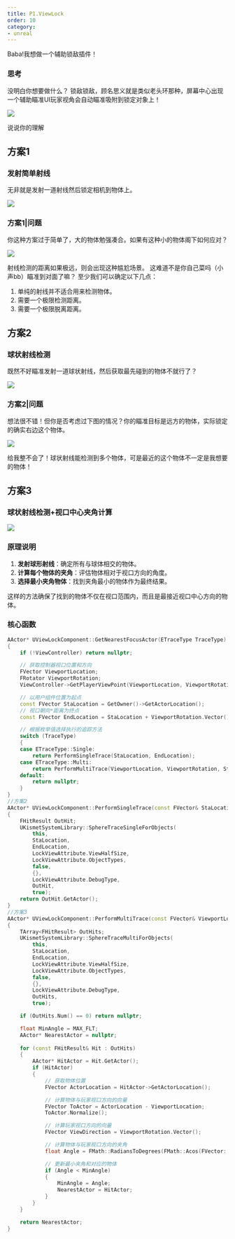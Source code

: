 ```yaml
---
title: P1.ViewLock
order: 10
category:
- unreal
---
```


<chatmessage avatar="../../assets/emoji/dsyj.png" :avatarWidth="40">
Baba!我想做一个辅助锁敌插件！
</chatmessage>

### 思考

<chatmessage avatar="../../assets/emoji/bqb (2).png" :avatarWidth="40" alignLeft>
没明白你想要做什么？
</chatmessage>

<chatmessage avatar="../../assets/emoji/dsyj.png" :avatarWidth="40">
锁敌锁敌，顾名思义就是类似老头环那种，屏幕中心出现一个辅助瞄准UI玩家视角会自动瞄准吸附到锁定对象上！
</chatmessage>

![](..%2Fassets%2Fviewlock001.jpg)

<chatmessage avatar="../../assets/emoji/bqb (2).png" :avatarWidth="40" alignLeft>
说说你的理解
</chatmessage>

## 方案1

### 发射简单射线

<chatmessage avatar="../../assets/emoji/dsyj.png" :avatarWidth="40">
无非就是发射一道射线然后锁定相机到物体上。
</chatmessage>

![](../assets/LOCK.jpg)


### 方案1|问题
<chatmessage avatar="../../assets/emoji/bqb (2).png" :avatarWidth="40" alignLeft>
你这种方案过于简单了，大的物体勉强凑合。如果有这种小的物体阁下如何应对？
</chatmessage>

![](..%2Fassets%2Fviewlock002.jpg)

<chatmessage avatar="../../assets/emoji/blzt.png" :avatarWidth="40" alignLeft>
射线检测的距离如果极远，则会出现这种尴尬场景。
</chatmessage>

<gifwithbutton src="../../assets/unrealgif/hpup38.gif"/>

<chatmessage avatar="../../assets/emoji/hx.png" :avatarWidth="40">
这难道不是你自己菜吗（小声bb）瞄准到对面了嘛？
</chatmessage>

<chatmessage avatar="../../assets/emoji/blzt.png" :avatarWidth="40" alignLeft>
至少我们可以确定以下几点：
</chatmessage>

1. 单纯的射线并不适合用来检测物体。
2. 需要一个极限检测距离。
3. 需要一个极限脱离距离。

## 方案2

### 球状射线检测

<chatmessage avatar="../../assets/emoji/hx.png" :avatarWidth="40">
既然不好瞄准发射一道球状射线，然后获取最先碰到的物体不就行了？
</chatmessage>

![](..%2Fassets%2Fviewlock003.jpg)

### 方案2|问题

<chatmessage avatar="../../assets/emoji/blzt.png" :avatarWidth="40" alignLeft>
想法很不错！但你是否考虑过下图的情况？你的瞄准目标是远方的物体，实际锁定的确实右边这个物体。
</chatmessage>

![](..%2Fassets%2Fviewlock004.jpg)

<chatmessage avatar="../../assets/emoji/hx.png" :avatarWidth="40">
给我整不会了！球状射线能检测到多个物体，可是最近的这个物体不一定是我想要的物体！
</chatmessage>

## 方案3

### 球状射线检测+视口中心夹角计算

![](..%2Fassets%2Fviewlock005.jpg)

### 原理说明

1. **发射球形射线**：确定所有与球体相交的物体。
2. **计算每个物体的夹角**：评估物体相对于视口方向的角度。
3. **选择最小夹角物体**：找到夹角最小的物体作为最终结果。

<chatmessage avatar="../../assets/emoji/blzt.png" :avatarWidth="40" alignLeft>
这样的方法确保了找到的物体不仅在视口范围内，而且是最接近视口中心方向的物体。
</chatmessage>


### 核心函数

``` cpp
AActor* UViewLockComponent::GetNearestFocusActor(ETraceType TraceType)
{
    if (!ViewController) return nullptr;

    // 获取控制器视口位置和方向
    FVector ViewportLocation;
    FRotator ViewportRotation;
    ViewController->GetPlayerViewPoint(ViewportLocation, ViewportRotation);

    // 以用户组件位置为起点
    const FVector StaLocation = GetOwner()->GetActorLocation();
    // 视口朝向*距离为终点
    const FVector EndLocation = StaLocation + ViewportRotation.Vector() * LockViewAttribute.MaxFocusDist;

    // 根据枚举值选择执行的追踪方法
	switch (TraceType)
	{
	case ETraceType::Single:
		return PerformSingleTrace(StaLocation, EndLocation);
	case ETraceType::Multi:
		return PerformMultiTrace(ViewportLocation, ViewportRotation, StaLocation, EndLocation);
	default:
		return nullptr;
	}
}
//方案2
AActor* UViewLockComponent::PerformSingleTrace(const FVector& StaLocation, const FVector& EndLocation)
{
    FHitResult OutHit;
    UKismetSystemLibrary::SphereTraceSingleForObjects(
        this,
        StaLocation,
        EndLocation,
        LockViewAttribute.ViewHalfSize,
        LockViewAttribute.ObjectTypes,
        false,
        {},
        LockViewAttribute.DebugType,
        OutHit,
        true);
    return OutHit.GetActor();
}
//方案3
AActor* UViewLockComponent::PerformMultiTrace(const FVector& ViewportLocation, const FRotator& ViewportRotation, const FVector& StaLocation, const FVector& EndLocation)
{
    TArray<FHitResult> OutHits;
    UKismetSystemLibrary::SphereTraceMultiForObjects(
        this,
        StaLocation,
        EndLocation,
        LockViewAttribute.ViewHalfSize,
        LockViewAttribute.ObjectTypes,
        false,
        {},
        LockViewAttribute.DebugType,
        OutHits,
        true);

    if (OutHits.Num() == 0) return nullptr;

    float MinAngle = MAX_FLT;
    AActor* NearestActor = nullptr;
	
    for (const FHitResult& Hit : OutHits)
    {
        AActor* HitActor = Hit.GetActor();
        if (HitActor)
        {
            // 获取物体位置
            FVector ActorLocation = HitActor->GetActorLocation();

            // 计算物体与玩家视口方向的向量
            FVector ToActor = ActorLocation - ViewportLocation;
            ToActor.Normalize();

            // 计算玩家视口方向的向量
            FVector ViewDirection = ViewportRotation.Vector();

            // 计算物体与玩家视口方向的夹角
            float Angle = FMath::RadiansToDegrees(FMath::Acos(FVector::DotProduct(ToActor, ViewDirection)));

            // 更新最小夹角和对应的物体
            if (Angle < MinAngle)
            {
                MinAngle = Angle;
                NearestActor = HitActor;
            }
        }
    }

    return NearestActor;
}
```




